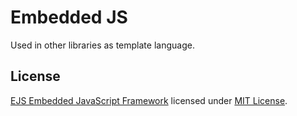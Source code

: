 Embedded JS
==========

Used in other libraries as template language.

## License

[EJS Embedded JavaScript Framework](https://code.google.com/p/embeddedjavascript/) licensed under [MIT License](http://www.opensource.org/licenses/mit-license.php).

